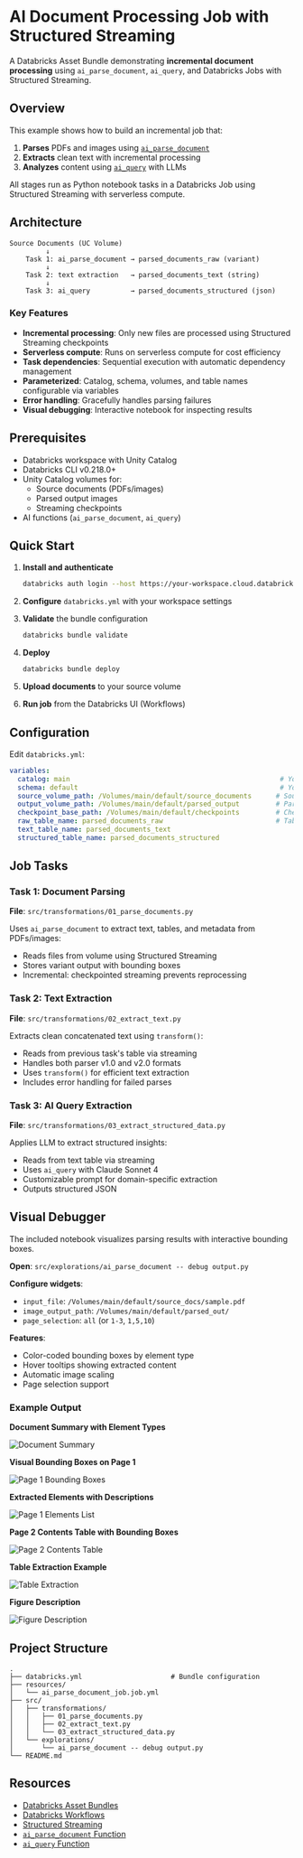 # AI Document Processing Job with Structured Streaming

A Databricks Asset Bundle demonstrating **incremental document processing** using `ai_parse_document`, `ai_query`, and Databricks Jobs with Structured Streaming.

## Overview

This example shows how to build an incremental job that:
1. **Parses** PDFs and images using [`ai_parse_document`](https://docs.databricks.com/aws/en/sql/language-manual/functions/ai_parse_document)
2. **Extracts** clean text with incremental processing
3. **Analyzes** content using [`ai_query`](https://docs.databricks.com/aws/en/sql/language-manual/functions/ai_query) with LLMs

All stages run as Python notebook tasks in a Databricks Job using Structured Streaming with serverless compute.

## Architecture

```
Source Documents (UC Volume)
         ↓
    Task 1: ai_parse_document → parsed_documents_raw (variant)
         ↓
    Task 2: text extraction   → parsed_documents_text (string)
         ↓
    Task 3: ai_query          → parsed_documents_structured (json)
```

### Key Features

- **Incremental processing**: Only new files are processed using Structured Streaming checkpoints
- **Serverless compute**: Runs on serverless compute for cost efficiency
- **Task dependencies**: Sequential execution with automatic dependency management
- **Parameterized**: Catalog, schema, volumes, and table names configurable via variables
- **Error handling**: Gracefully handles parsing failures
- **Visual debugging**: Interactive notebook for inspecting results

## Prerequisites

- Databricks workspace with Unity Catalog
- Databricks CLI v0.218.0+
- Unity Catalog volumes for:
  - Source documents (PDFs/images)
  - Parsed output images
  - Streaming checkpoints
- AI functions (`ai_parse_document`, `ai_query`)

## Quick Start

1. **Install and authenticate**
   ```bash
   databricks auth login --host https://your-workspace.cloud.databricks.com
   ```

2. **Configure** `databricks.yml` with your workspace settings

3. **Validate** the bundle configuration
   ```bash
   databricks bundle validate
   ```

4. **Deploy**
   ```bash
   databricks bundle deploy
   ```

5. **Upload documents** to your source volume

6. **Run job** from the Databricks UI (Workflows)

## Configuration

Edit `databricks.yml`:

```yaml
variables:
  catalog: main                                                    # Your catalog
  schema: default                                                  # Your schema
  source_volume_path: /Volumes/main/default/source_documents      # Source PDFs
  output_volume_path: /Volumes/main/default/parsed_output         # Parsed images
  checkpoint_base_path: /Volumes/main/default/checkpoints         # Checkpoints
  raw_table_name: parsed_documents_raw                            # Table names
  text_table_name: parsed_documents_text
  structured_table_name: parsed_documents_structured
```

## Job Tasks

### Task 1: Document Parsing
**File**: `src/transformations/01_parse_documents.py`

Uses `ai_parse_document` to extract text, tables, and metadata from PDFs/images:
- Reads files from volume using Structured Streaming
- Stores variant output with bounding boxes
- Incremental: checkpointed streaming prevents reprocessing

### Task 2: Text Extraction
**File**: `src/transformations/02_extract_text.py`

Extracts clean concatenated text using `transform()`:
- Reads from previous task's table via streaming
- Handles both parser v1.0 and v2.0 formats
- Uses `transform()` for efficient text extraction
- Includes error handling for failed parses

### Task 3: AI Query Extraction
**File**: `src/transformations/03_extract_structured_data.py`

Applies LLM to extract structured insights:
- Reads from text table via streaming
- Uses `ai_query` with Claude Sonnet 4
- Customizable prompt for domain-specific extraction
- Outputs structured JSON

## Visual Debugger

The included notebook visualizes parsing results with interactive bounding boxes.

**Open**: `src/explorations/ai_parse_document -- debug output.py`

**Configure widgets**:
- `input_file`: `/Volumes/main/default/source_docs/sample.pdf`
- `image_output_path`: `/Volumes/main/default/parsed_out/`
- `page_selection`: `all` (or `1-3`, `1,5,10`)

**Features**:
- Color-coded bounding boxes by element type
- Hover tooltips showing extracted content
- Automatic image scaling
- Page selection support

### Example Output

**Document Summary with Element Types**

![Document Summary](assets/document_summary.png)

**Visual Bounding Boxes on Page 1**

![Page 1 Bounding Boxes](assets/page1_bounding_boxes.png)

**Extracted Elements with Descriptions**

![Page 1 Elements List](assets/page1_elements_list.png)

**Page 2 Contents Table with Bounding Boxes**

![Page 2 Contents Table](assets/page2_contents_table.png)

**Table Extraction Example**

![Table Extraction](assets/table_extraction.png)

**Figure Description**

![Figure Description](assets/figure_description.png)

## Project Structure

```
.
├── databricks.yml                      # Bundle configuration
├── resources/
│   └── ai_parse_document_job.job.yml
├── src/
│   ├── transformations/
│   │   ├── 01_parse_documents.py
│   │   ├── 02_extract_text.py
│   │   └── 03_extract_structured_data.py
│   └── explorations/
│       └── ai_parse_document -- debug output.py
└── README.md
```

## Resources

- [Databricks Asset Bundles](https://docs.databricks.com/dev-tools/bundles/)
- [Databricks Workflows](https://docs.databricks.com/workflows/)
- [Structured Streaming](https://docs.databricks.com/structured-streaming/)
- [`ai_parse_document` Function](https://docs.databricks.com/aws/en/sql/language-manual/functions/ai_parse_document)
- [`ai_query` Function](https://docs.databricks.com/aws/en/sql/language-manual/functions/ai_query)
